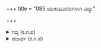 +++
title = "085 ಯುಕುತಿವಿದರುಗಳಾಗಿ ವಿದ್ಯಾ"

+++

<details><summary>ಗದ್ಯ (ಕ.ಗ.ಪ) </summary>

85. ಶಾಸ್ತ್ರ ಸಮ್ಮತವಾದ ಯುಕ್ತಿಗಳನ್ನು ಬಲ್ಲವರಾಗಿ, ವಿದ್ಯಾವಂತರೆನಿಸಿಕೊಂಡು ಸಮಬುದ್ಧಿಯಿಂದ ತತ್ವಜ್ಞಾನಿಗಳೂ, ಸಕಲ ಕಲಾಭಿಜ್ಞರೂ, ಧಾರ್ಮಿಕರು, ಮೋಕ್ಷ ಮಾರ್ಗದಲ್ಲಿರತಕ್ಕವರು ವೇದಾರ್ಥಗಳನ್ನು ಬಲ್ಲವರು - ವಿದ್ವಾಂಸರೆನಿಸಿಕೊಳ್ಳುತ್ತಾರೆ.
</details>

<details><summary>ಪದಾರ್ಥ (ಕ.ಗ.ಪ) </summary>

ವಿದ-ತಿಳಿದ, ಕಳೆ-ಕಲೆ, ಅಭಿಜ್ಞ-ತಿಳಿದವರು  
ನಟಿಸು - ಆಚರಿಸು
</details>
